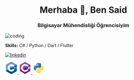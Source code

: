 <h1 align="center">Merhaba 👋, Ben Said</h1>
<h3 align="center">Bilgisayar Mühendisliği Öğrencisiyim</h3>


![coding](https://user-images.githubusercontent.com/113348653/223665692-1c3f7e91-3c32-48e8-9760-afa53a5d2d7e.gif)

**Skills:** C# / Python / Dart / Flutter



[![linkedin](https://img.shields.io/badge/Linkedin-000000?style=for-the-badge&logo=Linkedin&logoColor=white)](https://www.linkedin.com/in/saidtunc/)

<p align="left"> <a href="https://www.w3schools.com/cpp/" target="_blank" rel="noreferrer"> <img src="https://raw.githubusercontent.com/devicons/devicon/master/icons/cplusplus/cplusplus-original.svg" alt="cplusplus" width="40" height="40"/> </a> <a href="https://www.w3schools.com/cs/" target="_blank" rel="noreferrer"> <img src="https://raw.githubusercontent.com/devicons/devicon/master/icons/csharp/csharp-original.svg" alt="csharp" width="40" height="40"/> </a> <a href="https://www.python.org" target="_blank" rel="noreferrer"> <img src="https://raw.githubusercontent.com/devicons/devicon/master/icons/python/python-original.svg" alt="python" width="40" height="40"/> </a> </p>
